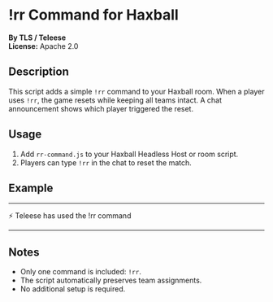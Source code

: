 # !rr Command for Haxball

**By TLS / Teleese**  
**License:** Apache 2.0

## Description

This script adds a simple `!rr` command to your Haxball room. When a player uses `!rr`, the game resets while keeping all teams intact. A chat announcement shows which player triggered the reset.

## Usage

1. Add `rr-command.js` to your Haxball Headless Host or room script.  
2. Players can type `!rr` in the chat to reset the match.  

## Example

---

⚡ Teleese has used the !rr command

---


## Notes

- Only one command is included: `!rr`.  
- The script automatically preserves team assignments.  
- No additional setup is required.
